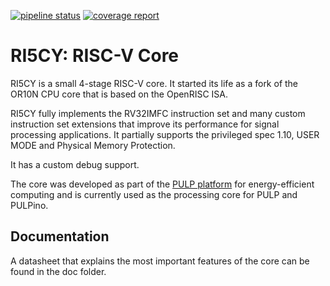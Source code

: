 [![pipeline status](http://gitlab.local/soc/riscv/badges/master/pipeline.svg)](http://gitlab.local/soc/riscv/commits/master)
[![coverage report](http://gitlab.local/soc/riscv/badges/master/coverage.svg)](http://gitlab.local/soc/riscv/commits/master)

# RI5CY: RISC-V Core

RI5CY is a small 4-stage RISC-V core. It started its life as a
fork of the OR10N CPU core that is based on the OpenRISC ISA.

RI5CY fully implements the RV32IMFC instruction set and many custom instruction
set extensions that improve its performance for signal processing applications.
It partially supports the privileged spec 1.10, USER MODE and Physical Memory Protection.

It has a custom debug support.

The core was developed as part of the [PULP platform](http://pulp.ethz.ch/) for
energy-efficient computing and is currently used as the processing core for
PULP and PULPino.

## Documentation

A datasheet that explains the most important features of the core can be found
in  the doc folder.